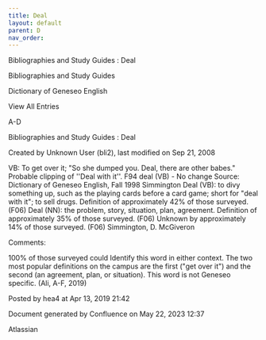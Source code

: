 ```yaml
---
title: Deal
layout: default
parent: D
nav_order:
---
```


Bibliographies and Study Guides : Deal

Bibliographies and Study Guides

Dictionary of Geneseo English

View All Entries

A-D

Bibliographies and Study Guides : Deal

Created by  Unknown User (bli2), last modified on Sep 21, 2008

VB: To get over it; &quot;So she dumped you. Deal, there are other babes.&quot; Probable clipping of ''Deal with it''. F94 deal (VB) - No change Source: Dictionary of Geneseo English, Fall 1998 Simmington Deal (VB): to divy something up, such as the playing cards before a card game; short for &quot;deal with it&quot;; to sell drugs. Definition of approximately 42% of those surveyed. (F06) Deal (NN): the problem, story, situation, plan, agreement. Definition of approximately 35% of those surveyed. (F06) Unknown by approximately 14% of those surveyed. (F06) Simmington, D. McGiveron

Comments:

100% of those surveyed could Identify this word in either context. The two most popular definitions on the campus are the first (&quot;get over it&quot;) and the second (an agreement, plan, or situation). This word is not Geneseo specific. (Ali, A-F, 2019)

Posted by hea4 at Apr 13, 2019 21:42

Document generated by Confluence on May 22, 2023 12:37

Atlassian
